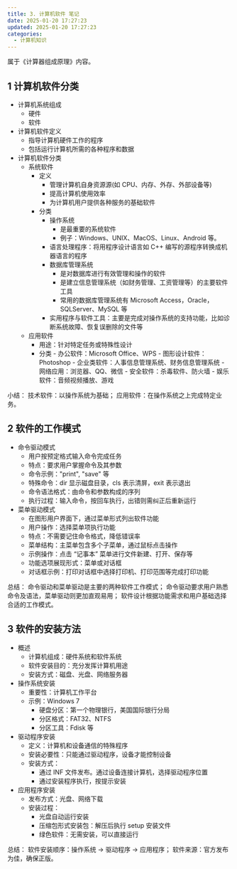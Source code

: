 ```yaml
---
title: 3. 计算机软件 笔记
date: 2025-01-20 17:27:23
updated: 2025-01-20 17:27:23
categories:
  - 计算机知识
---
```


属于《计算器组成原理》内容。

## 1 计算机软件分类

- 计算机系统组成
    - 硬件
    - 软件
- 计算机软件定义
    - 指导计算机硬件工作的程序
    - 包括运行计算机所需的各种程序和数据
- 计算机软件分类
    - 系统软件
      * 定义
        * 管理计算机自身资源源(如 CPU、内存、外存、外部设备等)
        * 提高计算机使用效率
        * 为计算机用户提供各种服务的基础软件
      * 分类
        * 操作系统
          - 是最重要的系统软件
          - 例子：Windows、UNIX、MacOS、Linux、Android 等。
        * 语言处理程序：将用程序设计语言如 C++ 编写的源程序转换成机器语言的程序
        * 数据库管理系统
            * 是对数据库进行有效管理和操作的软件
            * 是建立信息管理系统（如财务管理、工资管理等）的主要软件工具
            * 常用的数据库管理系统有 Microsoft Access，Oracle，SQLServer、MySQL 等
        * 实用程序与软件工具：主要是完成对操作系统的支持功能，比如诊断系统故障、恢复误删除的文件等
    - 应用软件
      * 用途：针对特定任务或特殊性设计
      * 分类
            - 办公软件：Microsoft Office、WPS
            - 图形设计软件：Photoshop
            - 企业类软件：人事信息管理系统、财务信息管理系统
            - 网络应用：浏览器、QQ、微信
            - 安全软件：杀毒软件、防火墙
            - 娱乐软件：音频视频播放、游戏

小结：
技术软件：以操作系统为基础；
应用软件：在操作系统之上完成特定业务。

## 2 软件的工作模式

- 命令驱动模式
    - 用户按预定格式输入命令完成任务
    - 特点：要求用户掌握命令及其参数
    - 命令示例："print", "save" 等
    - 特殊命令：dir 显示磁盘目录，cls 表示清屏，exit 表示退出
    - 命令语法格式：由命令和参数构成的序列
    - 执行过程：输入命令，按回车执行，出错则需纠正后重新运行
- 菜单驱动模式
    - 在图形用户界面下，通过菜单形式列出软件功能
    - 用户操作：选择菜单项执行功能
    - 特点：不需要记住命令格式，降低错误率
    - 菜单结构：主菜单包含多个子菜单，通过鼠标点击操作
    - 示例操作：点击 “记事本” 菜单进行文件新建、打开、保存等
    - 功能选项展现形式：菜单或对话框
    - 对话框示例：打印对话框中选择打印机、打印范围等完成打印功能

总结：
命令驱动和菜单驱动是主要的两种软件工作模式；
命令驱动要求用户熟悉命令及语法，菜单驱动则更加直观易用；
软件设计根据功能需求和用户基础选择合适的工作模式。

## 3 软件的安装方法

- 概述
    - 计算机组成：硬件系统和软件系统
    - 软件安装目的：充分发挥计算机用途
    - 安装方式：磁盘、光盘、网络服务器
- 操作系统安装
    - 重要性：计算机工作平台
    - 示例：Windows 7
        - 硬盘分区：第一个物理银行，美国国际银行分局
        - 分区格式：FAT32、NTFS
        - 分区工具：Fdisk 等
- 驱动程序安装
    - 定义：计算机和设备通信的特殊程序
    - 安装必要性：只能通过驱动程序，设备才能控制设备
    - 安装方式：
        - 通过 INF 文件发布。通过设备连接计算机，选择驱动程序位置
        - 通过安装程序执行，按提示安装
- 应用程序安装
    - 发布方式：光盘、网络下载
    - 安装过程：
        - 光盘自动运行安装
        - 压缩包形式安装包：解压后执行 setup 安装文件
        - 绿色软件：无需安装，可以直接运行

总结：
软件安装顺序：操作系统 -> 驱动程序 -> 应用程序；
软件来源：官方发布为佳，确保正版。
